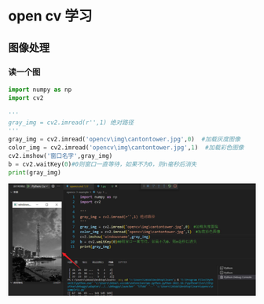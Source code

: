 # open cv 学习

## 图像处理

### 读一个图

~~~python
import numpy as np
import cv2

'''
gray_img = cv2.imread(r'',1) 绝对路径
'''
gray_img = cv2.imread('opencv\img\cantontower.jpg',0)  #加载灰度图像
color_img = cv2.imread('opencv\img\cantontower.jpg',1)  #加载彩色图像
cv2.imshow('窗口名字',gray_img)
b = cv2.waitKey(0)#0则窗口一直等待，如果不为0，则n毫秒后消失
print(gray_img)
~~~

![1](img/1.jpg)
